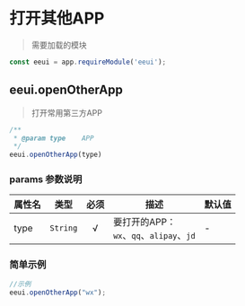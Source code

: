 # 打开其他APP

> 需要加载的模块

```js
const eeui = app.requireModule('eeui');
```

## eeui.openOtherApp

> 打开常用第三方APP

```js
/**
 * @param type    APP
 */
eeui.openOtherApp(type)
```

### params 参数说明

| 属性名 | 类型 | 必须 | 描述 | 默认值 |
| --- | --- | :-: | --- | --- |
| type | `String` | √ | 要打开的APP：<br/>`wx`、`qq`、`alipay`、`jd` | - |


### 简单示例

```js
//示例
eeui.openOtherApp("wx");
```

